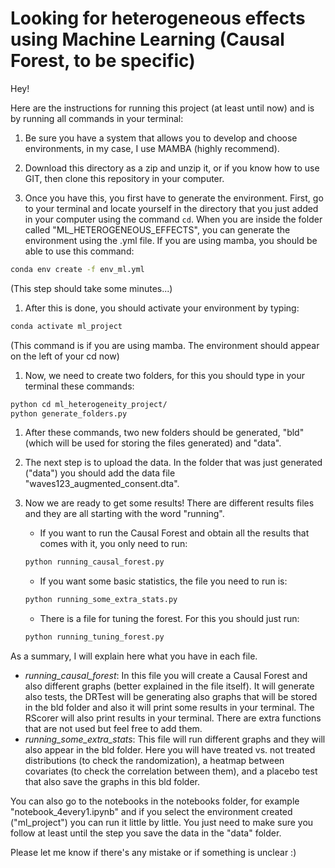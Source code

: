 # Looking for heterogeneous effects using Machine Learning (Causal Forest, to be specific)

Hey!

Here are the instructions for running this project (at least until now) and is by running all commands in your terminal:

1. Be sure you have a system that allows you to develop and choose environments, in my case, I use MAMBA (highly recommend).

1. Download this directory as a zip and unzip it, or if you know how to use GIT, then clone this repository in your computer.

1. Once you have this, you first have to generate the environment. First, go to your terminal and locate yourself in the directory that you just added in your computer using the command `cd`. When you are inside the folder called "ML_HETEROGENEOUS_EFFECTS", you can generate the environment using the .yml file. If you are using mamba, you should be able to use this command:

```bash
conda env create -f env_ml.yml
```
(This step should take some minutes...)

1. After this is done, you should activate your environment by typing:

```bash
conda activate ml_project
```
(This command is if you are using mamba. The environment should appear on the left of your cd now)

1. Now, we need to create two folders, for this you should type in your terminal these commands:
```bash
python cd ml_heterogeneity_project/
python generate_folders.py
```
1. After these commands, two new folders should be generated, "bld" (which will be used for storing the files generated) and "data".

1. The next step is to upload the data. In the folder that was just generated ("data") you should add the data file "waves123_augmented_consent.dta".

1. Now we are ready to get some results! There are different results files and they are all starting with the word "running".

    - If you want to run the Causal Forest and obtain all the results that comes with it, you only need to run: 
    ```bash
    python running_causal_forest.py
    ```
    - If you want some basic statistics, the file you need to run is:
    ```bash
    python running_some_extra_stats.py
    ```
    - There is a file for tuning the forest. For this you should just run:
    ```bash
    python running_tuning_forest.py
    ```

As a summary, I will explain here what you have in each file.
- *running_causal_forest*: In this file you will create a Causal Forest and also different graphs (better explained in the file itself). It will generate also tests, the DRTest will be generating also graphs that will be stored in the bld folder and also it will print some results in your terminal. The RScorer will also print results in your terminal. There are extra functions that are not used but feel free to add them.
- *running_some_extra_stats*: This file will run different graphs and they will also appear in the bld folder. Here you will have treated vs. not treated distributions (to check the randomization), a heatmap between covariates (to check the correlation between them), and a placebo test that also save the graphs in this bld folder.

You can also go to the notebooks in the notebooks folder, for example "notebook_4every1.ipynb" and if you select the environment created ("ml_project") you can run it little by little. You just need to make sure you follow at least until the step you save the data in the "data" folder.

Please let me know if there's  any mistake or if something is unclear :)